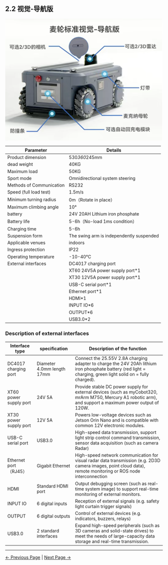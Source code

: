 ## 2.2 视觉-导航版


![](../resources/2-ProductFeature/2.2/MyAGVProNavigation.png) 

| Parameter                | Details                                   |
|--------------------------|-------------------------------------------|
| Product dimension	       | 530*360*245mm                             |
| dead weight              | 	40KG                                     |
| Maximum load             | 	50KG                                     |
| Sport mode	              | Omnidirectional system steering           |
| Methods of Communication | 	RS232                                    |
| Speed (full load test)   | 	1.5m/s                                   |
| Minimum turning radius	  | 0m（Rotate in place）                       |
| Maximum climbing angle   | 	10°                                      |
| battery                  | 24V 20AH Lithium iron phosphate           |
| Battery life             | 	5-6h（No-load 1ms condition）              |
| Charging time            | 	5-6h                                     |
| Suspension form          | 	The swing arm is independently suspended |
| Applicable venues        | 	indoors                                  |
| Ingress protection       | 	IP22                                     |
| Operating temperature    | 	-10-40℃                                  |
| External interfaces      | 	DC4017 charging port                     |
|                          | XT60 24V5A power supply port*1            |
|                          | XT30 12V5A power supply port*1            |
|                          | USB-C serial port*1                       |
|                          | Ethernet port*1                           |
|                          | HDMI*1                                    |
|                          | INPUT IO*6                                |
|                          | OUTPUT*6                                  |
|                          | USB3.0*2                                  |

### Description of external interfaces  

| Interface type         | specification               | Description of the function                                                                                                                                    |
|------------------------|-----------------------------|----------------------------------------------------------------------------------------------------------------------------------------------------------------|
| DC4017 charging port 	 | Diameter 4.0mm length 17mm	 | Connect the 25.55V 2.8A charging adapter to charge the 24V 20Ah lithium iron phosphate battery (red light = charging, green light solid on = fully charged).   |
| XT60 power supply port | 	24V 5A	                    | Provide stable DC power supply for external devices (such as myCobot320, mrArm M750, Mercury A1 robotic arm), and support a maximum power output of 120W.      |
| XT30 power supply port | 	12V 5A	                    | Powers low-voltage devices such as Jetson Orin Nano and is compatible with common 12V electronic modules.                                                      |
| USB-C serial port      | 	USB3.0	                    | High-speed data transmission, support light strip control command transmission, sensor data acquisition (such as camera Radar)                                 |
| Ethernet port（RJ45）    | 	Gigabit Ethernet	          | High-speed network communication for visual radar data transmission (e.g. 2D3D camera images, point cloud data), remote monitoring or ROS node interconnection |
| HDMI                   | 	Standard HDMI port         | Output debugging screen (such as real-time system image) to support real-time monitoring of external monitors.                                                 |
| INPUT IO               | 	6 digital inputs	          | Reception of external signals (e.g. safety light curtain trigger signals)                                                                                      |
| OUTPUT                 | 	6 digital outputs	         | Control of external devices (e.g. indicators, buzzers, relays)                                                                                                 |
| USB3.0 	               | 2 standard interfaces	      | Expand high-speed peripherals (such as 3D cameras and solid-state drives) to meet the needs of large-capacity data storage and real-time transmission.         |

---

[← Previous Page](2.1-BasicEdition.md) | [Next Page →](2.3-StructuralDrawing.md)
